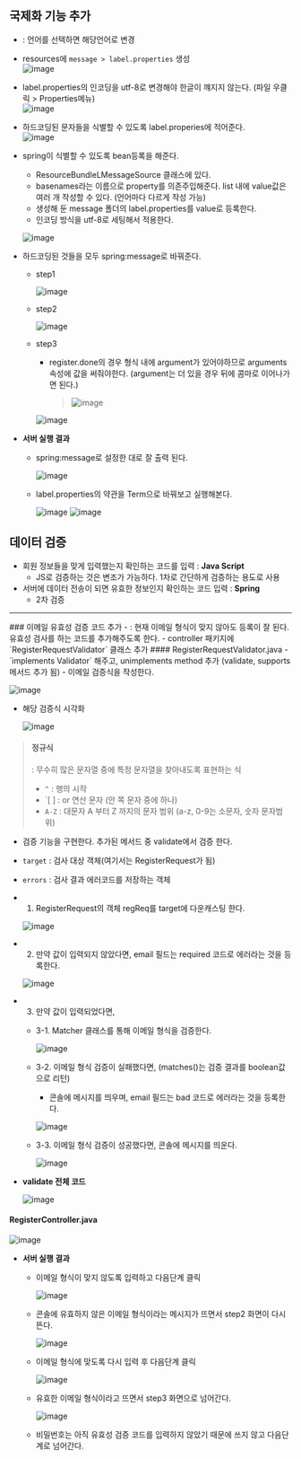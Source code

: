 ## 국제화 기능 추가
- : 언어를 선택하면 해당언어로 변경
- resources에 `message > label.properties` 생성  
  ![image](https://user-images.githubusercontent.com/79209568/123368043-02a40580-d5b6-11eb-8b21-8412c463a1d4.png)

- label.properties의 인코딩을 utf-8로 변경해야 한글이 꺠지지 않는다. (파일 우클릭 \> Properties메뉴)  
  ![image](https://user-images.githubusercontent.com/79209568/123370262-531d6200-d5ba-11eb-8214-b26e3f35e75e.png)

- 하드코딩된 문자들을 식별할 수 있도록 label.properies에 적어준다.  
  ![image](https://user-images.githubusercontent.com/79209568/123370275-5add0680-d5ba-11eb-80b6-e662ed2921c4.png)

- spring이 식별할 수 있도록 bean등록을 해준다.  
  - ResourceBundleLMessageSource 클래스에 있다.
  - basenames라는 이름으로 property를 의존주입해준다. list 내에 value값은 여러 개 작성할 수 있다. (언어마다 다르게 작성 가능)
  - 생성해 둔 message 폴더의 label.properties를 value로 등록한다.
  - 인코딩 방식을 utf-8로 세팅해서 적용한다.
  
  ![image](https://user-images.githubusercontent.com/79209568/123370295-64ff0500-d5ba-11eb-87eb-b6d6570fc26b.png)

- 하드코딩된 것들을 모두 spring:message로 바꿔준다.
  - step1  
    
    ![image](https://user-images.githubusercontent.com/79209568/123370647-1e5dda80-d5bb-11eb-9801-1a28fe99185a.png)
  - step2  
    
    ![image](https://user-images.githubusercontent.com/79209568/123370718-42212080-d5bb-11eb-9265-62d44ca4e2e6.png)

  - step3  
    - register.done의 경우 형식 내에 argument가 있어야하므로 arguments 속성에 값을 써줘야한다. (argument는 더 있을 경우 뒤에 콤마로 이어나가면 된다.)
      
      > ![image](https://user-images.githubusercontent.com/79209568/123370880-988e5f00-d5bb-11eb-9bb5-72de28a94f2d.png)

    ![image](https://user-images.githubusercontent.com/79209568/123370756-57964a80-d5bb-11eb-9336-ca302eda79ee.png)
- **서버 실행 결과**
  - spring:message로 설정한 대로 잘 출력 된다.  
    
    ![image](https://user-images.githubusercontent.com/79209568/123371094-0044aa00-d5bc-11eb-82ed-48a5d5514dc3.png)
  - label.properties의 약관을 Term으로 바꿔보고 실행해본다.  
    
    ![image](https://user-images.githubusercontent.com/79209568/123371123-13577a00-d5bc-11eb-984a-3c5e736a6b7e.png)
    ![image](https://user-images.githubusercontent.com/79209568/123371129-15b9d400-d5bc-11eb-8007-844e27b0e28f.png)

## 데이터 검증
- 회원 정보들을 맞게 입력했는지 확인하는 코드를 입력 : **Java Script**
  - JS로 검증하는 것은 변조가 가능하다. 1차로 간단하게 검증하는 용도로 사용
- 서버에 데이터 전송이 되면 유효한 정보인지 확인하는 코드 입력 : **Spring**
  - 2차 검증

<hr>
### 이메일 유효성 검증 코드 추가
- : 현재 이메일 형식이 맞지 않아도 등록이 잘 된다. 유효성 검사를 하는 코드를 추가해주도록 한다.
- controller 패키지에 `RegisterRequestValidator` 클래스 추가
#### RegisterRequestValidator.java
- `implements Validator` 해주고, unimplements method 추가 (validate, supports 메서드 추가 됨)
- 이메일 검증식을 작성한다.  
  
  ![image](https://user-images.githubusercontent.com/79209568/123375529-dbeccb80-d5c3-11eb-93e3-75935f2e9b9e.png)
  - 해당 검증식 시각화  
    
    ![image](https://user-images.githubusercontent.com/79209568/123375740-44d44380-d5c4-11eb-8a0d-8b9f32461209.png)

  > #### 정규식
  > : 무수히 많은 문자열 중에 특정 문자열을 찾아내도록 표현하는 식
  > - `^` : 행의 시작
  > - `[ ] : or 연산 문자 (안 쪽 문자 중에 하나)
  > - `A-Z` : 대문자 A 부터 Z 까지의 문자 범위 (a-z, 0-9는 소문자, 숫자 문자범위)

- 검증 기능을 구현한다. 추가된 메서드 중 validate에서 검증 한다.
- `target` : 검사 대상 객체(여기서는 RegisterRequest가 됨)
- `errors` : 검사 결과 에러코드를 저장하는 객체
- 1. RegisterRequest의 객체 regReq를 target에 다운캐스팅 한다.  
  
  ![image](https://user-images.githubusercontent.com/79209568/123376485-81546f00-d5c5-11eb-9ff9-b26ee1340feb.png)

- 2. 만약 값이 입력되지 않았다면, email 필드는 required 코드로 에러라는 것을 등록한다.  
  
  ![image](https://user-images.githubusercontent.com/79209568/123376539-97622f80-d5c5-11eb-97f3-9ea278252f3f.png)

- 3. 만약 값이 입력되었다면, 
  - 3-1. Matcher 클래스를 통해 이메일 형식을 검증한다.  
    
    ![image](https://user-images.githubusercontent.com/79209568/123376571-a8ab3c00-d5c5-11eb-8221-69ac56550b7b.png)

  - 3-2. 이메일 형식 검증이 실패했다면, (matches()는 검증 결과를 boolean값으로 리턴)
    - 콘솔에 메시지를 띄우며, email 필드는 bad 코드로 에러라는 것을 등록한다.  
    
    ![image](https://user-images.githubusercontent.com/79209568/123376611-bb257580-d5c5-11eb-9859-ff3d89d21bc6.png)

  - 3-3. 이메일 형식 검증이 성공했다면, 콘솔에 메시지를 띄운다.  
    
    ![image](https://user-images.githubusercontent.com/79209568/123376628-c4164700-d5c5-11eb-9ce6-00166c8904a7.png)
- **validate 전체 코드**  
  
  ![image](https://user-images.githubusercontent.com/79209568/123376756-f7f16c80-d5c5-11eb-91f4-93c191941825.png)

#### RegisterController.java
![image](https://user-images.githubusercontent.com/79209568/123379228-c75f0200-d5c8-11eb-94c8-62fd022fdae4.png)


- **서버 실행 결과**
  - 이메일 형식이 맞지 않도록 입력하고 다음단계 클릭  
    
    ![image](https://user-images.githubusercontent.com/79209568/123375064-1dc94200-d5c3-11eb-9d7d-1b42b4e7ecfb.png)
  - 콘솔에 유효하지 않은 이메일 형식이라는 메시지가 뜨면서 step2 화면이 다시 뜬다.  
    
    ![image](https://user-images.githubusercontent.com/79209568/123375231-63860a80-d5c3-11eb-9720-6bf05c0f59c9.png)

  - 이메일 형식에 맞도록 다시 입력 후 다음단계 클릭  
    
    ![image](https://user-images.githubusercontent.com/79209568/123375243-67199180-d5c3-11eb-8fb9-b19dc775c531.png)

  - 유효한 이메일 형식이라고 뜨면서 step3 화면으로 넘어간다.  
    
    ![image](https://user-images.githubusercontent.com/79209568/123375255-6b45af00-d5c3-11eb-9201-f02d0263bc04.png)
  - 비밀번호는 아직 유효성 검증 코드를 입력하지 않았기 때문에 쓰지 않고 다음단계로 넘어간다.

